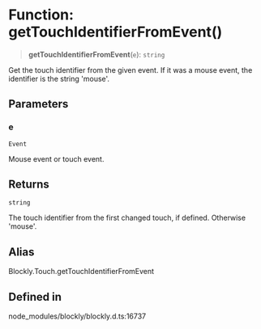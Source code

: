 # Function: getTouchIdentifierFromEvent()

> **getTouchIdentifierFromEvent**(`e`): `string`

Get the touch identifier from the given event. If it was a mouse event, the
identifier is the string 'mouse'.

## Parameters

### e

`Event`

Mouse event or touch event.

## Returns

`string`

The touch identifier from the first changed touch, if
defined. Otherwise 'mouse'.

## Alias

Blockly.Touch.getTouchIdentifierFromEvent

## Defined in

node_modules/blockly/blockly.d.ts:16737
